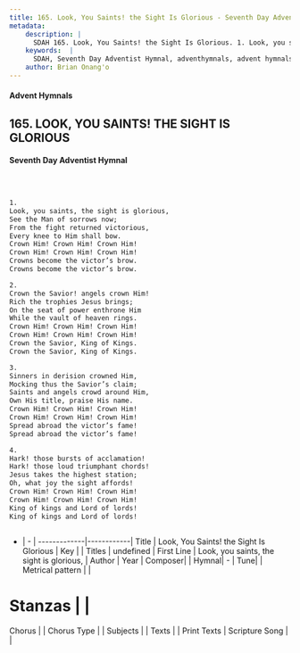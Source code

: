 ```yaml
---
title: 165. Look, You Saints! the Sight Is Glorious - Seventh Day Adventist Hymnal
metadata:
    description: |
      SDAH 165. Look, You Saints! the Sight Is Glorious. 1. Look, you saints, the sight is glorious, See the Man of sorrows now; From the fight returned victorious, Every knee to Him shall bow. Crown Him! Crown Him! Crown Him! Crown Him! Crown Him! Crown Him! Crowns become the victor’s brow. Crowns become the victor’s brow.
    keywords:  |
      SDAH, Seventh Day Adventist Hymnal, adventhymnals, advent hymnals, Look, You Saints! the Sight Is Glorious, Look, you saints, the sight is glorious, 
    author: Brian Onang'o
---
```


#### Advent Hymnals
## 165. LOOK, YOU SAINTS! THE SIGHT IS GLORIOUS
#### Seventh Day Adventist Hymnal

```txt



1.
Look, you saints, the sight is glorious,
See the Man of sorrows now;
From the fight returned victorious,
Every knee to Him shall bow.
Crown Him! Crown Him! Crown Him!
Crown Him! Crown Him! Crown Him!
Crowns become the victor’s brow.
Crowns become the victor’s brow.

2.
Crown the Savior! angels crown Him!
Rich the trophies Jesus brings;
On the seat of power enthrone Him
While the vault of heaven rings.
Crown Him! Crown Him! Crown Him!
Crown Him! Crown Him! Crown Him!
Crown the Savior, King of Kings.
Crown the Savior, King of Kings.

3.
Sinners in derision crowned Him,
Mocking thus the Savior’s claim;
Saints and angels crowd around Him,
Own His title, praise His name.
Crown Him! Crown Him! Crown Him!
Crown Him! Crown Him! Crown Him!
Spread abroad the victor’s fame!
Spread abroad the victor’s fame!

4.
Hark! those bursts of acclamation!
Hark! those loud triumphant chords!
Jesus takes the highest station;
Oh, what joy the sight affords!
Crown Him! Crown Him! Crown Him!
Crown Him! Crown Him! Crown Him!
King of kings and Lord of lords!
King of kings and Lord of lords!



```

- |   -  |
-------------|------------|
Title | Look, You Saints! the Sight Is Glorious |
Key |  |
Titles | undefined |
First Line | Look, you saints, the sight is glorious, |
Author | 
Year | 
Composer|  |
Hymnal|  - |
Tune|  |
Metrical pattern | |
# Stanzas |  |
Chorus |  |
Chorus Type |  |
Subjects |  |
Texts |  |
Print Texts | 
Scripture Song |  |
  
